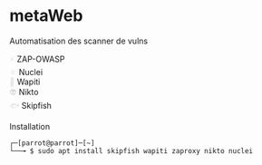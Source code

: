 # metaWeb

Automatisation des scanner de vulns

<span style="color: #dddddd;">⚡</span> ZAP-OWASP  
<span style="color: #dddddd;">⚛️</span> Nuclei  
<span style="color: #dddddd;">🐂</span> Wapiti  
<span style="color: #dddddd;">👽</span> Nikto  
<span style="color: #dddddd;">🐟</span> Skipfish

Installation

```
┌─[parrot@parrot]─[~]
└──╼ $ sudo apt install skipfish wapiti zaproxy nikto nuclei
```
